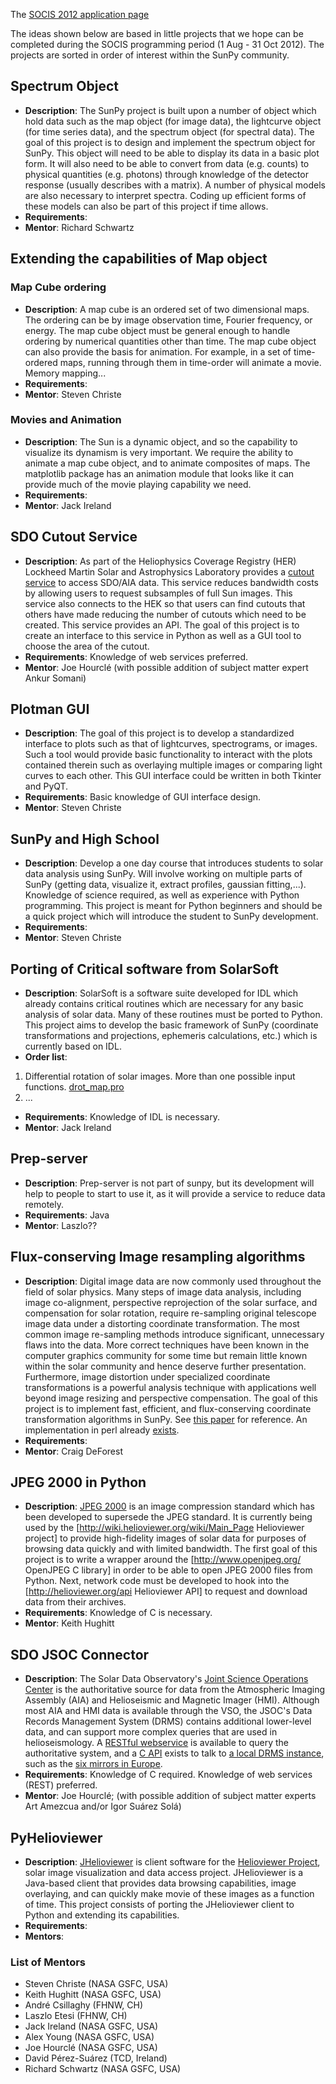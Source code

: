 The [SOCIS 2012 application page](https://github.com/sunpy/sunpy/wiki/SOCIS-2012)

The ideas shown below are based in little projects that we hope can be completed during the SOCIS programming period (1 Aug - 31 Oct 2012).  The projects are sorted in order of interest within the SunPy community.

## Spectrum Object
* **Description**: The SunPy project is built upon a number of object which hold data such as the map object (for image data), the lightcurve object (for time series data), and the spectrum object (for spectral data). The goal of this project is to design and implement the spectrum object for SunPy. This object will need to be able to display its data in a basic plot form. It will also need to be able to convert from data (e.g. counts) to physical quantities (e.g. photons) through knowledge of the detector response (usually describes with a matrix). A number of physical models are also necessary to interpret spectra. Coding up efficient forms of these models can also be part of this project if time allows.
* **Requirements**: 
* **Mentor**: Richard Schwartz

## Extending the capabilities of Map object
### Map Cube ordering
* **Description**: A map cube is an ordered set of two dimensional maps.  The ordering can be by image observation time, Fourier frequency, or energy.  The map cube object must be general enough to handle ordering by numerical quantities other than time.  The map cube object can also provide the basis for animation.  For example, in a set of time-ordered maps, running through them in time-order will animate a movie. Memory mapping...
* **Requirements**: 
* **Mentor**: Steven Christe

### Movies and Animation
* **Description**: The Sun is a dynamic object, and so the capability to visualize its dynamism is very important.  We require the ability to animate a map cube object, and to animate composites of maps.  The matplotlib package has an animation module that looks like it can provide much of the movie playing capability we need.
* **Requirements**: 
* **Mentor**: Jack Ireland

##  SDO Cutout Service 
* **Description**: As part of the Heliophysics Coverage Registry (HER) Lockheed Martin Solar and Astrophysics Laboratory provides a [cutout service](http://www.lmsal.com/get_aia_data/) to access SDO/AIA data. This service reduces bandwidth costs by allowing users to request subsamples of full Sun images. This service also connects to the HEK so that users can find cutouts that others have made reducing the number of cutouts which need to be created. This service provides an API. The goal of this project is to create an interface to this service in Python as well as a GUI tool to choose the area of the cutout.
* **Requirements**: Knowledge of web services preferred.
* **Mentor**: Joe Hourclé (with possible addition of subject matter expert Ankur Somani)

##  Plotman GUI 
* **Description**: The goal of this project is to develop a standardized interface to plots such as that of lightcurves, spectrograms, or images. Such a tool would provide basic functionality to interact with the plots contained therein such as overlaying multiple images or comparing light curves to each other. This GUI interface could be written in both Tkinter and PyQT.
* **Requirements**: Basic knowledge of GUI interface design.
* **Mentor**: Steven Christe

## SunPy and High School
* **Description**: Develop a one day course that introduces students to solar data analysis using SunPy.  Will involve working on multiple parts of SunPy (getting data, visualize it, extract profiles, gaussian fitting,...).  Knowledge of science required, as well as experience with Python programming. This project is meant for Python beginners and should be a quick project which will introduce the student to SunPy development. 
* **Requirements**: 
* **Mentor**: Steven Christe

## Porting of Critical software from SolarSoft
* **Description**: SolarSoft is a software suite developed for IDL which already contains critical routines which are necessary for any basic analysis of solar data. Many of these routines must be ported to Python. This project aims to develop the basic framework of SunPy (coordinate transformations and projections, ephemeris calculations, etc.) which is currently based on IDL.
* **Order list**:
1. Differential rotation of solar images. More than one possible input functions. [drot_map.pro](http://hesperia.gsfc.nasa.gov/ssw/gen/idl/maps/drot_map.pro)
2. ...
* **Requirements**: Knowledge of IDL is necessary.
* **Mentor**: Jack Ireland

## Prep-server
* **Description**: Prep-server is not part of sunpy, but its development will help to people to start to use it, as it will provide a service to reduce data remotely.
* **Requirements**: Java
* **Mentor**: Laszlo??

## Flux-conserving Image resampling algorithms
* **Description**: Digital image data are now commonly used throughout the field of solar physics. Many steps of image data analysis, including image co-alignment, perspective reprojection of the solar surface, and compensation for solar rotation, require re-sampling original telescope image data under a distorting coordinate transformation. The most common image re-sampling methods introduce significant, unnecessary flaws into the data. More correct techniques have been known in the computer graphics community for some time but remain little known within the solar community and hence deserve further presentation. Furthermore, image distortion under specialized coordinate transformations is a powerful analysis technique with applications well beyond image resizing and perspective compensation. The goal of this project is to implement fast, efficient, and flux-conserving coordinate transformation algorithms in SunPy. See [this paper](http://adsabs.harvard.edu/abs/2004SoPh..219....3D) for reference. An implementation in perl already [exists](http://pdl.perl.org/PDLdocs/Transform.html).
* **Requirements**: 
* **Mentor**: Craig DeForest


## JPEG 2000 in Python
* **Description**: [JPEG 2000](http://en.wikipedia.org/wiki/JPEG_2000) is an image compression standard which has been developed to supersede the JPEG standard. It is currently being used by the [http://wiki.helioviewer.org/wiki/Main_Page Helioviewer project] to provide high-fidelity images of solar data for purposes of browsing data quickly and with limited bandwidth. The first goal of this project is to write a wrapper around the [http://www.openjpeg.org/ OpenJPEG C library] in order to be able to open JPEG 2000 files from Python. Next, network code must be developed to hook into the [http://helioviewer.org/api Helioviewer API] to request and download data from their archives.
* **Requirements**: Knowledge of C is necessary.
* **Mentor**: Keith Hughitt

##  SDO JSOC Connector 
* **Description**: The Solar Data Observatory's [Joint Science Operations Center](http://jsoc.stanford.edu/) is the authoritative source for data from the Atmospheric Imaging Assembly (AIA) and Helioseismic and Magnetic Imager (HMI).  Although most AIA and HMI data is available through the VSO, the JSOC's Data Records Management System (DRMS) contains additional lower-level data, and can support more complex queries that are used in helioseismology.  A [RESTful webservice](http://jsoc.stanford.edu/jsocwiki/AjaxJsocConnect) is available to query the authoritative system, and a [C API](http://jsoc.stanford.edu/jsocwiki/JsocDataAccess) exists to talk to [a local DRMS instance](http://vso.stanford.edu/netdrms/), such as the [six mirrors in Europe](http://vso.stanford.edu/netdrms/site_codes.html).
* **Requirements**: Knowledge of C required.  Knowledge of web services (REST) preferred.
* **Mentor**: Joe Hourclé; (with possible addition of subject matter experts Art Amezcua and/or Igor Suárez Solá)<br/>


##  PyHelioviewer
* **Description**: [JHelioviewer](http://jhelioviewer.org/) is client software for the [Helioviewer Project](http://www.helioviewer.org/wiki), solar image visualization and data access project. JHelioviewer is a Java-based client that provides data browsing capabilities, image overlaying, and can quickly make movie of these images as a function of time. This project consists of porting the JHelioviewer client to Python and extending its capabilities.
* **Requirements**: 
* **Mentors**: 


### List of Mentors

* Steven Christe (NASA GSFC, USA)
* Keith Hughitt (NASA GSFC, USA)
* André Csillaghy (FHNW, CH)
* Laszlo Etesi (FHNW, CH)
* Jack Ireland (NASA GSFC, USA)
* Alex Young (NASA GSFC, USA)
* Joe Hourclé (NASA GSFC, USA)
* David Pérez-Suárez (TCD, Ireland)
* Richard Schwartz (NASA GSFC, USA)